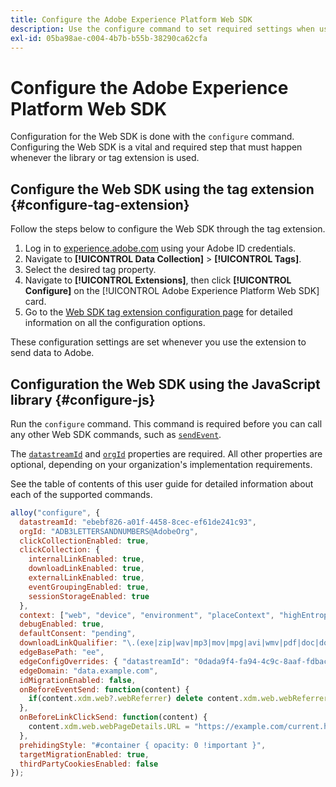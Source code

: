 ```yaml
---
title: Configure the Adobe Experience Platform Web SDK
description: Use the configure command to set required settings when using the Web SDK.
exl-id: 05ba98ae-c004-4b7b-b55b-38290ca62cfa
---
```

# Configure the Adobe Experience Platform Web SDK

Configuration for the Web SDK is done with the `configure` command. Configuring the Web SDK is a vital and required step that must happen whenever the library or tag extension is used.

## Configure the Web SDK using the tag extension {#configure-tag-extension}

Follow the steps below to configure the Web SDK through the tag extension.

1. Log in to [experience.adobe.com](https://experience.adobe.com) using your Adobe ID credentials.
1. Navigate to **[!UICONTROL Data Collection]** > **[!UICONTROL Tags]**.
1. Select the desired tag property.
1. Navigate to **[!UICONTROL Extensions]**, then click **[!UICONTROL Configure]** on the [!UICONTROL Adobe Experience Platform Web SDK] card.
1. Go to the [Web SDK tag extension configuration page](/help/tags/extensions/client/web-sdk/web-sdk-extension-configuration.md) for detailed information on all the configuration options.

These configuration settings are set whenever you use the extension to send data to Adobe.

## Configuration the Web SDK using the JavaScript library {#configure-js}

Run the `configure` command. This command is required before you can call any other Web SDK commands, such as [`sendEvent`](../sendevent/overview.md).

The [`datastreamId`](datastreamid.md) and [`orgId`](orgid.md) properties are required. All other properties are optional, depending on your organization's implementation requirements.

See the table of contents of this user guide for detailed information about each of the supported commands.

```js
alloy("configure", {
  datastreamId: "ebebf826-a01f-4458-8cec-ef61de241c93",
  orgId: "ADB3LETTERSANDNUMBERS@AdobeOrg",
  clickCollectionEnabled: true,
  clickCollection: {
    internalLinkEnabled: true,
    downloadLinkEnabled: true,
    externalLinkEnabled: true,
    eventGroupingEnabled: true,
    sessionStorageEnabled: true
  },
  context: ["web", "device", "environment", "placeContext", "highEntropyUserAgentHints"],
  debugEnabled: true,
  defaultConsent: "pending",
  downloadLinkQualifier: "\.(exe|zip|wav|mp3|mov|mpg|avi|wmv|pdf|doc|docx|xls|xlsx|ppt|pptx)$",
  edgeBasePath: "ee",
  edgeConfigOverrides: { "datastreamId": "0dada9f4-fa94-4c9c-8aaf-fdbac6c56287" },
  edgeDomain: "data.example.com",
  idMigrationEnabled: false,
  onBeforeEventSend: function(content) {
    if(content.xdm.web?.webReferrer) delete content.xdm.web.webReferrer.URL;
  },
  onBeforeLinkClickSend: function(content) {
    content.xdm.web.webPageDetails.URL = "https://example.com/current.html";
  },
  prehidingStyle: "#container { opacity: 0 !important }",
  targetMigrationEnabled: true,
  thirdPartyCookiesEnabled: false
});
```
